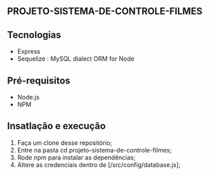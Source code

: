 ## PROJETO-SISTEMA-DE-CONTROLE-FILMES

## Tecnologias
 - Express
 - Sequelize : MySQL dialect ORM for Node 

 ## Pré-requisitos
- Node.js
- NPM

## Insatlação e execução
1. Faça um clone desse repositório;
2. Entre na pasta cd projeto-sistema-de-controle-filmes;
3. Rode npm para instalar as dependências;
4. Altere as credenciais dentro de [/src/config/database.js];

